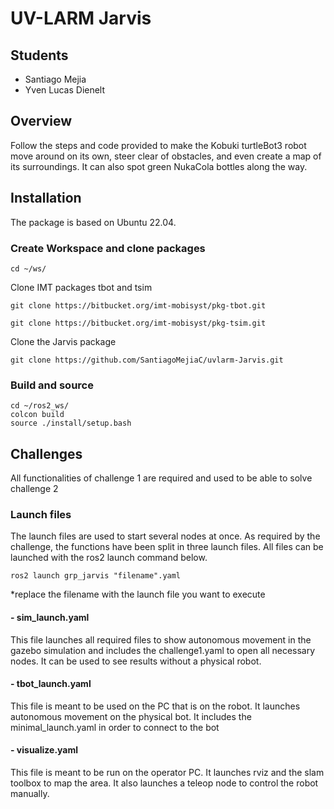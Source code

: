 # UV-LARM Jarvis

## Students

- Santiago Mejia
- Yven Lucas Dienelt

## Overview
Follow the steps and code provided to make the Kobuki turtleBot3 robot move around on its own, steer clear of obstacles, and even create a map of its surroundings. It can also spot green NukaCola bottles along the way.

## Installation

The package is based on Ubuntu 22.04.

### Create Workspace and clone packages
```
cd ~/ws/
```
Clone IMT packages tbot and tsim
```
git clone https://bitbucket.org/imt-mobisyst/pkg-tbot.git
```
```
git clone https://bitbucket.org/imt-mobisyst/pkg-tsim.git
```
Clone the Jarvis package
```
git clone https://github.com/SantiagoMejiaC/uvlarm-Jarvis.git
```
### Build and source
```
cd ~/ros2_ws/
colcon build
source ./install/setup.bash
```

## Challenges
All functionalities of challenge 1 are required and used to be able to solve challenge 2

### Launch files
The launch files are used to start several nodes at once. As required by the challenge, the functions have been split in three launch files. All files can be launched with the ros2 launch command below.
```
ros2 launch grp_jarvis "filename".yaml 
```
*replace the filename with the launch file you want to execute
#### - sim_launch.yaml
This file launches all required files to show autonomous movement in the gazebo simulation and includes the challenge1.yaml to open all necessary nodes. It can be used to see results without a physical robot.
#### - tbot_launch.yaml
This file is meant to be used on the PC that is on the robot. It launches autonomous movement on the physical bot. It includes the minimal_launch.yaml in order to connect to the bot
#### - visualize.yaml 
This file is meant to be run on the operator PC. It launches rviz and the slam toolbox to map the area. It also launches a teleop node to control the robot manually.








